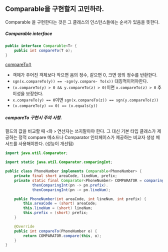 ## Comparable을 구현할지 고민하라.
Comparable 을 구현한다는 것은 그 클래스의 인스턴스들에는 순서가 있음을 뜻한다.
##### Comparable interface
```java
public interface Comparable<T> {
    public int compareTo(T o);
}
```
[compareTo()](https://docs.oracle.com/javase/8/docs/api/java/lang/Comparable.html#compareTo-T-)
 - 객체가 주어진 객체보다 작으면 음의 정수, 같으면 0, 크면 양의 정수를 반환한다.
 - `sgn(x.compareTo(y)) == -sgn(y.compare- To(x))` 대칭적이어야한다.
 - `(x.compareTo(y) > 0 && y.compareTo(z) > 0)`이면 `x.compareTo(z) > 0` 추이성을 보장한다.
 - `x.compareTo(y) == 0`이면 `sgn(x.compareTo(z)) == sgn(y.compareTo(z))`
 - `(x.compareTo(y) == 0) == (x.equals(y))`
 
##### compareTo 구현시 주의 사항.
필드의 값을 비교할 때 `<`와 `>` 연산자는 쓰지말아야 한다. 그 대신 기본 타입 클래스가 제공하는 정적 compare 메소드나 Comparator 인터페이스가 제공하는 비교자 생성 메서드를 사용해야한다. (성능이 개선됨)
```java
import java.util.Comparator;

import static java.util.Comparator.comparingInt;

public class PhoneNumber implements Comparable<PhoneNumber> {
    private final short areaCode, lineNum, prefix;
    private static final Comparator<PhoneNumber> COMPARATOR = comparingInt((PhoneNumber pn) -> pn.areaCode).
            thenComparingInt(pn -> pn.prefix).
            thenComparingInt(pn -> pn.lineNum);

    public PhoneNumber(int areaCode, int lineNum, int prefix) {
        this.areaCode = (short) areaCode;
        this.lineNum = (short) lineNum;
        this.prefix = (short) prefix;
    }

    @Override
    public int compareTo(PhoneNumber o) {
        return COMPARATOR.compare(this, o);
    }
}
```